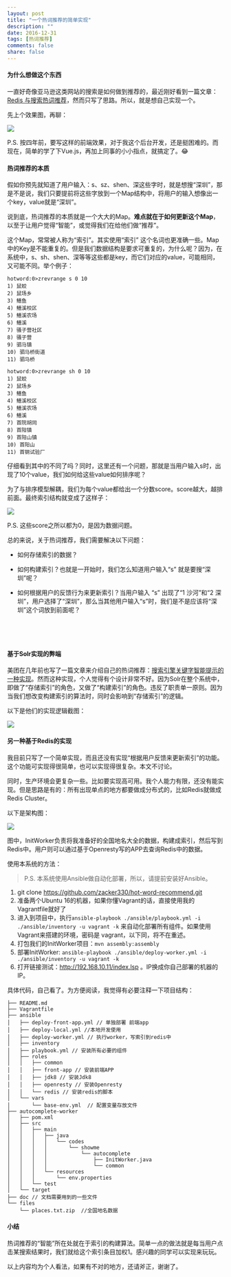 ```yaml
---
layout: post
title: "一个热词推荐的简单实现"
description: ""
date: 2016-12-31
tags: [热词推荐]
comments: false
share: false
---
```


#### 为什么想做这个东西

一直好奇像亚马逊这类网站的搜索是如何做到推荐的，最近刚好看到一篇文章：[Redis 与搜索热词推荐](http://blog.jobbole.com/95780/)，然而只写了思路。所以，就是想自己实现一个。

先上个效果图，再聊：

![](../assets/images/index.lsp.gif)

P.S. 按四年前，要写这样的前端效果，对于我这个后台开发，还是挺困难的。而现在，简单的学了下Vue.js，再加上同事的小小指点，就搞定了。😂

#### 热词推荐的本质

假如你预先就知道了用户输入：s、sz、shen、深这些字时，就是想搜“深圳”，那是不是说，我们只要提前将这些字放到一个Map结构中，将用户的输入想像出一个key，value就是“深圳”。

说到底，热词推荐的本质就是一个大大的Map。**难点就在于如何更新这个Map**，以至于让用户觉得“智能”，或觉得我们在给他们做“推荐”。

这个Map，常常被人称为“索引”。其实使用“索引” 这个名词也更准确一些。Map中的Key是不能重复的。但是我们数据结构是要求可重复的，为什么呢？因为，在系统中，s、sh、shen、深等等这些都是key，而它们对应的value，可能相同，又可能不同。举个例子：

```
hotword:0>zrevrange s 0 10
1) 鼠蛟
2) 鼠场乡
3) 鳝鱼
4) 鳝溪校区
5) 鳝溪农场
6) 鳝溪
7) 骚子营社区
8) 骚子营
9) 驷马镇
10) 驷马桥街道
11) 驷马桥
```

```
hotword:0>zrevrange sh 0 10
1) 鼠蛟
2) 鼠场乡
3) 鳝鱼
4) 鳝溪校区
5) 鳝溪农场
6) 鳝溪
7) 首院胡同
8) 首阳镇
9) 首阳山镇
10) 首阳山
11) 首钢试验厂
```

仔细看到其中的不同了吗？同时，这里还有一个问题，那就是当用户输入s时，出现了10个value，我们如何给这些value如何排序呢？

为了与排序模型解耦，我们为每个value都给出一个分数score。score越大，越排前面。最终索引结构就变成了这样子：

![](../assets/images/key-value-score.png)

P.S. 这些score之所以都为0，是因为数据问题。

总的来说，关于热词推荐，我们需要解决以下问题：

* 如何存储索引的数据？

* 如何构建索引？也就是一开始时，我们怎么知道用户输入“s” 就是要搜“深圳”呢？

* 如何根据用户的反馈行为来更新索引？当用户输入 “s” 出现了“1 沙河”和“2 深圳”，用户选择了“深圳”，那么当其他用户输入“s”时，我们是不是应该将“深圳”这个词放到前面呢？

  ​

  ​

#### 基于Solr实现的弊端

 美团在几年前也写了一篇文章来介绍自己的热词推荐：[搜索引擎关键字智能提示的一种实现](http://blog.jobbole.com/95802/)。然而这种实现，个人觉得有个设计非常不好。因为Solr在整个系统中，即做了“存储索引”的角色，又做了“构建索引”的角色。违反了职责单一原则。因为当我们想改变构建索引的算法时，同时会影响到“存储索引”的逻辑。

以下是他们的实现逻辑截图：

![](../assets/images/meituan.png)

#### 另一种基于Redis的实现

我目前只写了一个简单实现，而且还没有实现“根据用户反馈来更新索引”的功能。这个功能可实现得很简单，也可以实现得很复杂。本文不讨论。

同时，生产环境会更复杂一些。比如要实现高可用。我个人能力有限，还没有能实现。但是思路是有的：所有出现单点的地方都要做成分布式的，比如Redis就做成Redis Cluster。

以下是架构图：

![](../assets/images/architecture.png)

图中，InitWorker负责将我准备好的全国地名大全的数据，构建成索引，然后写到Redis中。用户则可以通过基于Openresty写的APP去查询Redis中的数据。

使用本系统的方法：

> P.S. 本系统使用Ansible做自动化部署，所以，请提前安装好Ansible。

1. git clone https://github.com/zacker330/hot-word-recommend.git
2. 准备两个Ubuntu 16的机器，如果你懂Vagrant的话，直接使用我的Vagrantfile就好了
3. 进入到项目中，执行`ansible-playbook ./ansible/playbook.yml -i ./ansible/inventory -u vagrant -k` 来自动化部署所有组件。如果使用Vagrant来搭建的环境，密码是 vagrant，以下同，将不在重述。
4. 打包我们的InitWorker项目：`mvn assembly:assembly`
5. 部署InitWorker: `ansible-playbook ./ansible/deploy-worker.yml -i ./ansible/inventory -u vagrant -k`
6. 打开链接测试：http://192.168.10.11/index.lsp 。IP换成你自己部署的机器的IP。

具体代码，自己看了。为方便阅读，我觉得有必要注释一下项目结构：

```
├── README.md
├── Vagrantfile
├── ansible
│   ├── deploy-front-app.yml // 单独部署 前端app
│   ├── deploy-local.yml //本地开发使用
│   ├── deploy-worker.yml // 执行worker，写索引到redis中
│   ├── inventory
│   ├── playbook.yml // 安装所有必要的组件
│   ├── roles
│   │   ├── common
│   │   ├── front-app // 安装前端APP
│   │   ├── jdk8 // 安装Jdk8
│   │   ├── openresty // 安装Openresty
│   │   └── redis // 安装redis的脚本
│   └── vars
│       └── base-env.yml  // 配置变量存放文件
├── autocomplete-worker
│   ├── pom.xml
│   ├── src
│   │   ├── main
│   │   │   ├── java
│   │   │   │   └── codes
│   │   │   │       └── showme
│   │   │   │           └── autocomplete
│   │   │   │               ├── InitWorker.java    
│   │   │   │               └── common
│   │   │   └── resources
│   │   │       └── env.properties
│   │   └── test
│   └── target
├── doc // 文档需要用到的一些文件
└── files
    └── places.txt.zip  //全国地名数据
```



#### 小结

热词推荐的“智能”所在处就在于索引的构建算法。简单一点的做法就是每当用户点击某搜索结果时，我们就给这个索引条目加权1。感兴趣的同学可以实现来玩玩。

以上内容均为个人看法，如果有不对的地方，还请斧正，谢谢了。